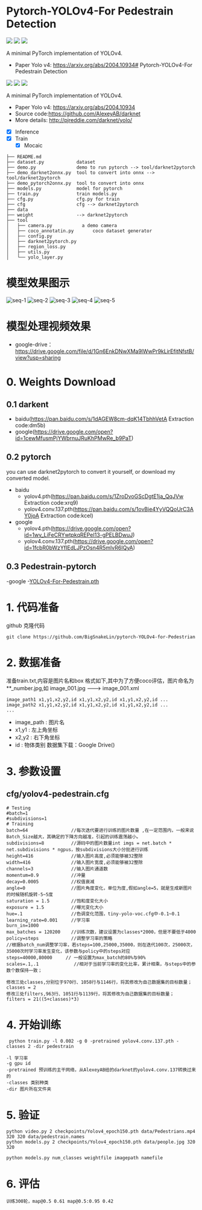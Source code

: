 # Pytorch-YOLOv4-For Pedestrain Detection

![](https://imgconvert.csdnimg.cn/aHR0cHM6Ly9pbWcuc2hpZWxkcy5pby9zdGF0aWMvdjE?x-oss-process=image/format,png)
![](https://imgconvert.csdnimg.cn/aHR0cHM6Ly9pbWcuc2hpZWxkcy5pby9zdGF0aWMvdjE?x-oss-process=image/format,png)
[![](https://imgconvert.csdnimg.cn/aHR0cHM6Ly9pbWcuc2hpZWxkcy5pby9zdGF0aWMvdjE?x-oss-process=image/format,png)](./License.txt)

A minimal PyTorch implementation of YOLOv4.
- Paper Yolo v4: https://arxiv.org/abs/2004.10934# Pytorch-YOLOv4-For Pedestrain Detection

![](https://imgconvert.csdnimg.cn/aHR0cHM6Ly9pbWcuc2hpZWxkcy5pby9zdGF0aWMvdjE?x-oss-process=image/format,png)
![](https://imgconvert.csdnimg.cn/aHR0cHM6Ly9pbWcuc2hpZWxkcy5pby9zdGF0aWMvdjE?x-oss-process=image/format,png)
[![](https://imgconvert.csdnimg.cn/aHR0cHM6Ly9pbWcuc2hpZWxkcy5pby9zdGF0aWMvdjE?x-oss-process=image/format,png)](./License.txt)

A minimal PyTorch implementation of YOLOv4.
- Paper Yolo v4: https://arxiv.org/abs/2004.10934
- Source code:https://github.com/AlexeyAB/darknet
- More details: http://pjreddie.com/darknet/yolo/


- [x] Inference
- [x] Train
    - [x] Mocaic

```
├── README.md
├── dataset.py            dataset
├── demo.py               demo to run pytorch --> tool/darknet2pytorch
├── demo_darknet2onnx.py  tool to convert into onnx --> tool/darknet2pytorch
├── demo_pytorch2onnx.py  tool to convert into onnx
├── models.py             model for pytorch
├── train.py              train models.py
├── cfg.py                cfg.py for train
├── cfg                   cfg --> darknet2pytorch
├── data            
├── weight                --> darknet2pytorch
├── tool
│   ├── camera.py           a demo camera
│   ├── coco_annotatin.py       coco dataset generator
│   ├── config.py
│   ├── darknet2pytorch.py
│   ├── region_loss.py
│   ├── utils.py
│   └── yolo_layer.py
```
# 模型效果图示    

![seq-1](https://img-blog.csdnimg.cn/20200721204531703.jpg?x-oss-process=image/watermark,type_ZmFuZ3poZW5naGVpdGk,shadow_10,text_aHR0cHM6Ly9ibG9nLmNzZG4ubmV0L3dlaXhpbl80MzgyMjYwMA==,size_16,color_FFFFFF,t_70)
![seq-2](https://img-blog.csdnimg.cn/2020072120462061.jpg?x-oss-process=image/watermark,type_ZmFuZ3poZW5naGVpdGk,shadow_10,text_aHR0cHM6Ly9ibG9nLmNzZG4ubmV0L3dlaXhpbl80MzgyMjYwMA==,size_16,color_FFFFFF,t_70)
![seq-3](https://img-blog.csdnimg.cn/20200721204618968.jpg?x-oss-process=image/watermark,type_ZmFuZ3poZW5naGVpdGk,shadow_10,text_aHR0cHM6Ly9ibG9nLmNzZG4ubmV0L3dlaXhpbl80MzgyMjYwMA==,size_16,color_FFFFFF,t_70)
![seq-4](https://img-blog.csdnimg.cn/20200721204618946.jpg?x-oss-process=image/watermark,type_ZmFuZ3poZW5naGVpdGk,shadow_10,text_aHR0cHM6Ly9ibG9nLmNzZG4ubmV0L3dlaXhpbl80MzgyMjYwMA==,size_16,color_FFFFFF,t_70)
![seq-5](https://img-blog.csdnimg.cn/20200721204847443.jpg?x-oss-process=image/watermark,type_ZmFuZ3poZW5naGVpdGk,shadow_10,text_aHR0cHM6Ly9ibG9nLmNzZG4ubmV0L3dlaXhpbl80MzgyMjYwMA==,size_16,color_FFFFFF,t_70)

# 模型处理视频效果
- google-drive：https://drive.google.com/file/d/1Gn6EnkDNwXMa9lWwPr9kLirEfitNfstB/view?usp=sharing
# 0. Weights Download

## 0.1 darkent
- baidu(https://pan.baidu.com/s/1dAGEW8cm-dqK14TbhhVetA     Extraction code:dm5b)
- google(https://drive.google.com/open?id=1cewMfusmPjYWbrnuJRuKhPMwRe_b9PaT)

## 0.2 pytorch
you can use darknet2pytorch to convert it yourself, or download my converted model.

- baidu
    - yolov4.pth(https://pan.baidu.com/s/1ZroDvoGScDgtE1ja_QqJVw Extraction code:xrq9) 
    - yolov4.conv.137.pth(https://pan.baidu.com/s/1ovBie4YyVQQoUrC3AY0joA Extraction code:kcel)
- google
    - yolov4.pth(https://drive.google.com/open?id=1wv_LiFeCRYwtpkqREPeI13-gPELBDwuJ)
    - yolov4.conv.137.pth(https://drive.google.com/open?id=1fcbR0bWzYfIEdLJPzOsn4R5mlvR6IQyA)
    
## 0.3 Pedestrain-pytorch

-google
    -[YOLOv4-For-Pedestrain.pth](https://drive.google.com/file/d/1-7-vnqQ9EymjTQDdcrLXs9SLdAk0tBjv/view?usp=sharing)



# 1. 代码准备

github 克隆代码
```
git clone https://github.com/BigSnakeLin/pytorch-YOLOv4-for-Pedestrian
```
# 2. 数据准备

准备train.txt,内容是图片名和box 格式如下,其中为了方便coco评估，图片命名为**_number.jpg,如 image_001.jpg ---> image_001.xml

```
image_path1 x1,y1,x2,y2,id x1,y1,x2,y2,id x1,y1,x2,y2,id ...
image_path2 x1,y1,x2,y2,id x1,y1,x2,y2,id x1,y1,x2,y2,id ...
...
```
- image_path : 图片名
- x1,y1 : 左上角坐标
- x2,y2 : 右下角坐标
- id : 物体类别
数据集下载：Google Drive()

# 3. 参数设置
## cfg/yolov4-pedestrain.cfg
```
# Testing
#batch=1
#subdivisions=1
# Training
batch=64                //每次迭代要进行训练的图片数量 ,在一定范围内，一般来说Batch_Size越大，其确定的下降方向越准，引起的训练震荡越小。 
subdivisions=8          //源码中的图片数量int imgs = net.batch * net.subdivisions * ngpus，按subdivisions大小分批进行训练 
height=416              //输入图片高度,必须能够被32整除
width=416               //输入图片宽度,必须能够被32整除
channels=3              //输入图片通道数
momentum=0.9            //冲量
decay=0.0005            //权值衰减
angle=0                 //图片角度变化，单位为度,假如angle=5，就是生成新图片的时候随机旋转-5~5度    
saturation = 1.5        //饱和度变化大小
exposure = 1.5          //曝光变化大小
hue=.1                  //色调变化范围，tiny-yolo-voc.cfg中-0.1~0.1 
learning_rate=0.001     //学习率
burn_in=1000
max_batches = 120200    //训练次数，建议设置为classes*2000，但是不要低于4000
policy=steps            //调整学习率的策略
//根据batch_num调整学习率，若steps=100,25000,35000，则在迭代100次，25000次，35000次时学习率发生变化，该参数与policy中的steps对应
steps=40000,80000     // 一般设置为max_batch的80%与90%
scales=.1,.1             //相对于当前学习率的变化比率，累计相乘，与steps中的参数个数保持一致；

修改三处classes,分别位于970行、1058行与1146行，将其修改为自己数据集的目标数量；
classes = 2
修改三处filters,963行、1051行与1139行，将其修改为自己数据集的目标数量；
filters = 21((5+classes)*3)
```

# 4. 开始训练

```
 python train.py -l 0.002 -g 0 -pretrained yolov4.conv.137.pth -classes 2 -dir pedestrain

-l 学习率
-g gpu id
-pretrained 预训练的主干网络，从AlexeyAB给的darknet的yolov4.conv.137转换过来的
-classes 类别种类
-dir 图片所在文件夹
```


# 5. 验证

```
python video.py 2 checkpoints/Yolov4_epoch150.pth data/Pedestrians.mp4 320 320 data/pedestrain.names
python models.py 2 checkpoints/Yolov4_epoch150.pth data/people.jpg 320 320

python models.py num_classes weightfile imagepath namefile
```
# 6. 评估
```
训练300轮，map@0.5 0.61 map@0.5:0.95 0.42
```
